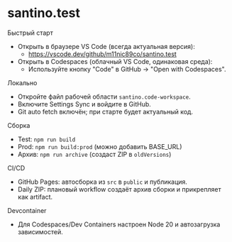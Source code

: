 # santino.test

Быстрый старт
- Открыть в браузере VS Code (всегда актуальная версия):
  - https://vscode.dev/github/m11nic89co/santino.test
- Открыть в Codespaces (облачный VS Code, одинаковая среда):
  - Используйте кнопку "Code" в GitHub → "Open with Codespaces".

Локально
- Откройте файл рабочей области `santino.code-workspace`.
- Включите Settings Sync и войдите в GitHub.
- Git auto fetch включён; при старте будет актуальный код.

Сборка
- Test: `npm run build`
- Prod: `npm run build:prod` (можно добавить BASE_URL)
- Архив: `npm run archive` (создаст ZIP в `oldVersions`)

CI/CD
- GitHub Pages: автосборка из `src` в `public` и публикация.
- Daily ZIP: плановый workflow создаёт архив сборки и прикрепляет как artifact.

Devcontainer
- Для Codespaces/Dev Containers настроен Node 20 и автозагрузка зависимостей.
